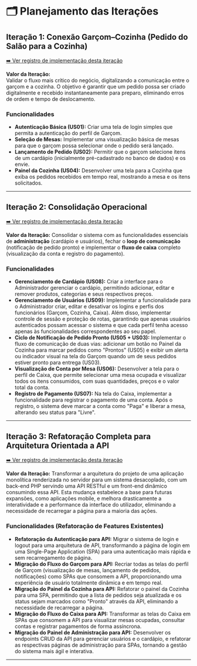 # 🗂️ Planejamento das Iterações

## Iteração 1: Conexão Garçom–Cozinha (Pedido do Salão para a Cozinha)

[➡️ Ver registro de implementação desta iteração](features.md)

**Valor da Iteração:**  
Validar o fluxo mais crítico do negócio, digitalizando a comunicação entre o garçom e a cozinha. O objetivo é garantir que um pedido possa ser criado digitalmente e recebido instantaneamente para preparo, eliminando erros de ordem e tempo de deslocamento.

### Funcionalidades
- **Autenticação Básica (US01):** Criar uma tela de login simples que permita a autenticação do perfil de Garçom.  
- **Seleção de Mesas:** Implementar uma visualização básica de mesas para que o garçom possa selecionar onde o pedido será lançado.  
- **Lançamento de Pedido (US02):** Permitir que o garçom selecione itens de um cardápio (inicialmente pré-cadastrado no banco de dados) e os envie.  
- **Painel da Cozinha (US04):** Desenvolver uma tela para a Cozinha que exiba os pedidos recebidos em tempo real, mostrando a mesa e os itens solicitados.  

---


## Iteração 2: Consolidação Operacional

[➡️ Ver registro de implementação desta iteração](features.md)

**Valor da Iteração:**
Consolidar o sistema com as funcionalidades essenciais de **administração** (cardápio e usuários), fechar o **loop de comunicação** (notificação de pedido pronto) e implementar o **fluxo de caixa** completo (visualização da conta e registro do pagamento).

### Funcionalidades
- **Gerenciamento de Cardápio (US08):** Criar a interface para o Administrador gerenciar o cardápio, permitindo adicionar, editar e remover produtos, categorias e seus respectivos preços.
- **Gerenciamento de Usuários (US09):** Implementar a funcionalidade para o Administrador criar, editar e desativar os logins e perfis dos funcionários (Garçom, Cozinha, Caixa). Além disso, implementar controle de sessão e proteção de rotas, garantindo que apenas usuários autenticados possam acessar o sistema e que cada perfil tenha acesso apenas às funcionalidades correspondentes ao seu papel.
- **Ciclo de Notificação de Pedido Pronto (US05 + US03):** Implementar o fluxo de comunicação de duas vias: adicionar um botão no Painel da Cozinha para marcar pedidos como "Prontos" (US05) e exibir um alerta ou indicador visual na tela do Garçom quando um de seus pedidos estiver pronto para entrega (US03).
- **Visualização de Conta por Mesa (US06):** Desenvolver a tela para o perfil de Caixa, que permite selecionar uma mesa ocupada e visualizar todos os itens consumidos, com suas quantidades, preços e o valor total da conta.
- **Registro de Pagamento (US07):** Na tela do Caixa, implementar a funcionalidade para registrar o pagamento de uma conta. Após o registro, o sistema deve marcar a conta como "Paga" e liberar a mesa, alterando seu status para "Livre".

---

## Iteração 3: Refatoração Completa para Arquitetura Orientada a API

[➡️ Ver registro de implementação desta iteração](features.md)

**Valor da Iteração:**
Transformar a arquitetura do projeto de uma aplicação monolítica renderizada no servidor para um sistema desacoplado, com um back-end PHP servindo uma API RESTful e um front-end dinâmico consumindo essa API. Esta mudança estabelece a base para futuras expansões, como aplicações mobile, e melhora drasticamente a interatividade e a performance da interface do utilizador, eliminando a necessidade de recarregar a página para a maioria das ações.

### Funcionalidades (Refatoração de Features Existentes)
- **Refatoração da Autenticação para API:** Migrar o sistema de login e logout para uma arquitetura de API, transformando a página de login em uma Single-Page Application (SPA) para uma autenticação mais rápida e sem recarregamento de página.
- **Migração do Fluxo do Garçom para API:** Recriar todas as telas do perfil de Garçom (visualização de mesas, lançamento de pedidos, notificações) como SPAs que consomem a API, proporcionando uma experiência de usuário totalmente dinâmica e em tempo real.
- **Migração do Painel da Cozinha para API:** Refatorar o painel da Cozinha para uma SPA, permitindo que a lista de pedidos seja atualizada e os status sejam marcados como "Pronto" através da API, eliminando a necessidade de recarregar a página.
- **Migração do Fluxo do Caixa para API:** Transformar as telas do Caixa em SPAs que consomem a API para visualizar mesas ocupadas, consultar contas e registrar pagamentos de forma assíncrona.
- **Migração do Painel de Administração para API:** Desenvolver os endpoints CRUD da API para gerenciar usuários e o cardápio, e refatorar as respectivas páginas de administração para SPAs, tornando a gestão do sistema mais ágil e interativa.

---